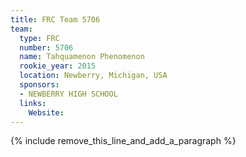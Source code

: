 ```yaml
---
title: FRC Team 5706
team:
  type: FRC
  number: 5706
  name: Tahquamenon Phenomenon
  rookie_year: 2015
  location: Newberry, Michigan, USA
  sponsors:
  - NEWBERRY HIGH SCHOOL
  links:
    Website:
---
```


{% include remove_this_line_and_add_a_paragraph %}